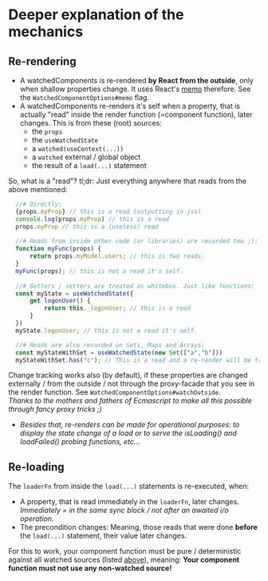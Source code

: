 # Deeper explanation of the mechanics
## Re-rendering
- A watchedComponents is re-rendered **by React from the outside**, only when shallow properties change. It uses React's [memo](https://react.dev/reference/react/memo) therefore. See the `WatchedComponentOptions#memo` flag.
- A watchedComponents re-renders it's self when a property, that is actually "read" inside the render function (=component function), later changes. This is from these (root) sources:
    - the `props`
    - the `useWatchedState`
    - a `watched(useContext(...))`
    - a `watched` external / global object
    - the result of a `load(...)` statement


So, what is a "read"? tl;dr: Just everything anywhere that reads from the above mentioned:
  ````javascript
    //# Directly:
    {props.myProp} // this is a read (outputting in jsx)
    console.log(props.myProp) // this is a read
    props.myProp // this is a (useless) read
    
    //# Reads from inside other code (or libraries) are recorded too ;):
    function myFunc(props) {
        return props.myModel.users; // this is two reads.
    }
    myFunc(props); // this is not a read it's self.
    
    //# Getters / setters are treated as whitebox. Just like functions:
    const myState = useWatchedState({
        get logonUser() {
            return this._logonUser; // this is a read
        }
    })
    myState.logonUser; // this is not a read it's self.

    //# Reads are also recorded on Sets, Maps and Arrays:
    const myStateWithSet = useWatchedState(new Set(["a","b"]))
    myStateWithSet.has("c"); // This is a read and a re-render will be triggerd if someone does myStateWithSet.add("c") later
  ````

Change tracking works also (by default), if these properties are changed externally / from the outside / not through the proxy-facade that you see in the render function. See `WatchedComponentOptions#watchOutside`.  
_Thanks to the mothers and fathers of Ecmascript to make all this possible through fancy proxy tricks ;)_
- _Besides that, re-renders can be made for operational purposes: to display the state change of a load or to serve the isLoading() and loadFailed() probing functions, etc..._

## Re-loading
The `loaderFn` from inside the `load(...)` statements is re-executed, when:
- A property, that is read immediately in the `loaderFn`, later changes. _Immediately = in the same sync block / not after an awaited i/o operation._
- The precondition changes: Meaning, those reads that were done **before** the `load(...)` statement, their value later changes.

For this to work, your component function must be pure / deterministic against all watched sources (listed [above](#re-rendering)), meaning: **Your component function must not use any non-watched source!**
